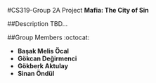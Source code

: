 #CS319-Group 2A Project
__Mafia: The City of Sin__

##Description
TBD...

##Group Members :octocat:
 * __Başak Melis Öcal__
 * __Gökcan Değirmenci__
 * __Gökberk Aktulay__
 * __Sinan Öndül__



